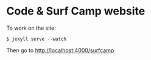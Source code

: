 # Code & Surf Camp website

To work on the site:

```shell
$ jekyll serve --watch
```

Then go to [http://localhost:4000/surfcamp](http://localhost:4000/surfcamp)